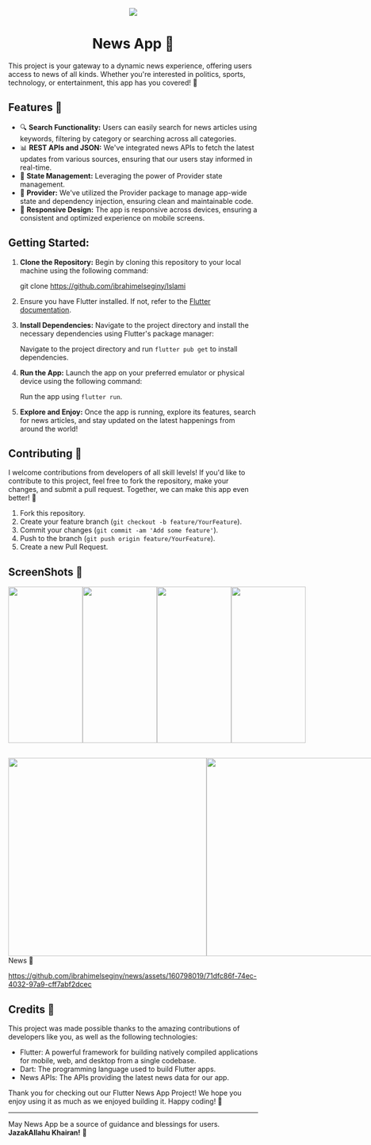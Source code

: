   <p align="center">
<img src="https://user-images.githubusercontent.com/25670178/43371999-c4a4ee3e-93b9-11e8-9912-87f4c219bd51.png"
  </p>
 
<h1 align="center"> News App 📰</h1>

This project is your gateway to a dynamic news experience, offering users access to news of all kinds. Whether you're interested in politics, sports, technology, or entertainment, this app has you covered! 🌟

## Features 🚀

- 🔍 **Search Functionality:** Users can easily search for news articles using keywords, filtering by category or searching across all categories.
- 📊 **REST APIs and JSON:** We've integrated news APIs to fetch the latest updates from various sources, ensuring that our users stay informed in real-time.
- 🧩 **State Management:** Leveraging the power of Provider state management.
- 🔌 **Provider:** We've utilized the Provider package to manage app-wide state and dependency injection, ensuring clean and maintainable code.
- 📱 **Responsive Design:** The app is responsive across devices, ensuring a consistent and optimized experience on mobile screens.

## Getting Started:

1. **Clone the Repository:** Begin by cloning this repository to your local machine using the following command:
   
     git clone https://github.com/ibrahimelseginy/Islami

2.  Ensure you have Flutter installed. If not, refer to the [Flutter documentation](https://flutter.dev/docs/get-started/install).

3. **Install Dependencies:** Navigate to the project directory and install the necessary dependencies using Flutter's package manager:

   Navigate to the project directory and run `flutter pub get` to install dependencies.
   
3. **Run the App:** Launch the app on your preferred emulator or physical device using the following command:
 
      Run the app using `flutter run`.

4. **Explore and Enjoy:** Once the app is running, explore its features, search for news articles, and stay updated on the latest happenings from around the world!

## Contributing 🤝

I welcome contributions from developers of all skill levels! If you'd like to contribute to this project, feel free to fork the repository, make your changes, and submit a pull request. Together, we can make this app even better! 🚀

1. Fork this repository.
2. Create your feature branch (`git checkout -b feature/YourFeature`).
3. Commit your changes (`git commit -am 'Add some feature'`).
4. Push to the branch (`git push origin feature/YourFeature`).
5. Create a new Pull Request.

## ScreenShots 📸 
<div style="display: flex; justify-content: space-between;">
    <img src="https://github.com/ibrahimelseginy/News/assets/160798019/d797a1cd-dad9-4b28-99f6-a878e48a4cb5.png" width="150" height="315">
    <img src="https://github.com/ibrahimelseginy/News/assets/160798019/cc39dd6b-00d1-446c-b1e3-f6ca8a9a9e17.png" width="150" height="315">
    <img src="https://github.com/ibrahimelseginy/News/assets/160798019/929b28b9-6cd2-45e2-81d3-bc646d9f7a55.png" width="150" height="315">
    <img src="https://github.com/ibrahimelseginy/News/assets/160798019/5c5b1b91-58bc-496b-8ed4-ec5b9d726aca.png" width="150" height="315">
</div>

<div style="display: flex; justify-content: space-between; margin-top: 30px;">
       <img src="https://github.com/ibrahimelseginy/News/assets/160798019/26b854fa-3224-4b65-bb79-55e723670da6.png" height="400">
       <img src="https://github.com/ibrahimelseginy/News/assets/160798019/75f01c05-b643-49f7-9ec1-6cd702cfb95d.png" height="400">
</div>
<div> News 📰 </div>  

https://github.com/ibrahimelseginy/news/assets/160798019/71dfc86f-74ec-4032-97a9-cff7abf2dcec


## Credits 🙌

This project was made possible thanks to the amazing contributions of developers like you, as well as the following technologies:

- Flutter: A powerful framework for building natively compiled applications for mobile, web, and desktop from a single codebase.
- Dart: The programming language used to build Flutter apps.
- News APIs: The APIs providing the latest news data for our app.


Thank you for checking out our Flutter News App Project! We hope you enjoy using it as much as we enjoyed building it. Happy coding! 🎉

---
May News App be a source of guidance and blessings for users. **JazakAllahu Khairan!** 🌟


